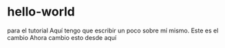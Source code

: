 ﻿# hello-world
para el tutorial
Aquí tengo que escribir un poco sobre mí mismo. Este es el cambio
Ahora cambio esto desde aquí
